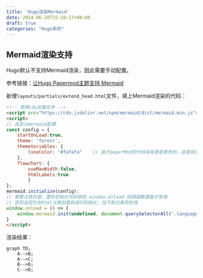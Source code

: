 ```yaml
---
title: 'Hugo渲染Mermaid'
date: 2024-06-28T15:18:17+08:00
draft: true
categories: "Hugo系列"
---
```


## Mermaid渲染支持
Hugo默认不支持Mermaid渲染，因此需要手动配置。

参考链接：[让Hugo Papermod主题支持 Mermaid](https://lingzihuan.icu/posts/hugo-papermod-mermaid/)

新增`layouts/partials/extend_head.html`文件，填上Mermaid渲染的代码：
```html
<!-- 使用cdn加载文件 -->
<script src="https://cdn.jsdelivr.net/npm/mermaid/dist/mermaid.min.js"></script>
<script>
// 自定义mermaid配置
const config = {
    startOnLoad:true,
    theme: 'forest',
    themeVariables: {
        lineColor: "#fafafa"    // 由于paperMod的代码块背景是黑色的，这里将线条设置为白色
    },
    flowchart: {
        useMaxWidth:false,
        htmlLabels:true
        }
};
mermaid.initialize(config);
// 需要注意的是，要将初始化代码放到 window.onload 回调函数里面才有用
// 否则会因为在html元素加载前进行初始化，找不到元素而失效
window.onload = () => {
    window.mermaid.init(undefined, document.querySelectorAll('.language-mermaid'));
}
</script>
```

渲染结果：
```mermaid
graph TD;
    A-->B;
    A-->C;
    B-->D;
    C-->D;

```